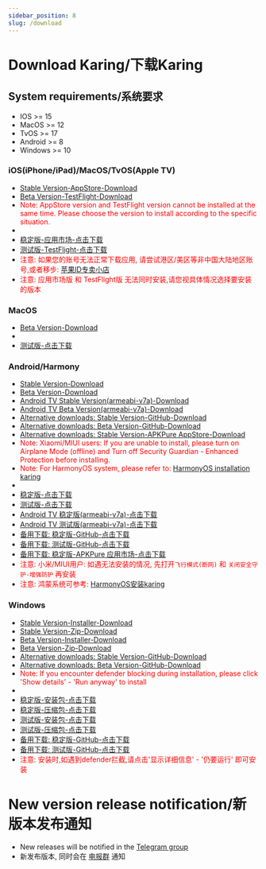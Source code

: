 ```yaml
---
sidebar_position: 8
slug: /download
---
```


# Download Karing/下载Karing

## System requirements/系统要求
- IOS >= 15
- MacOS >= 12
- TvOS >= 17
- Android >= 8
- Windows >= 10

### iOS(iPhone/iPad)/MacOS/TvOS(Apple TV)
- [Stable Version-AppStore-Download](https://apps.apple.com/us/app/karing/id6472431552)
- [Beta Version-TestFlight-Download](https://testflight.apple.com/join/RLU59OsJ)
- <font color="red">Note: AppStore version and TestFlight version cannot be installed at the same time. Please choose the version to install according to the specific situation.</font>
-
- [稳定版-应用市场-点击下载](https://apps.apple.com/us/app/karing/id6472431552)
- [测试版-TestFlight-点击下载](https://testflight.apple.com/join/RLU59OsJ)
- <font color="red">注意: 如果您的账号无法正常下载应用, 请尝试港区/美区等非中国大陆地区账号,或者移步:  [苹果ID专卖小店](https://dot.karing.app/pi.html?r_c=xda)</font>
- <font color="red">注意: 应用市场版 和 TestFlight版 无法同时安装,请您视具体情况选择要安装的版本</font>

### MacOS
- [Beta Version-Download](https://dot.karing.app/client.html?tag=macos-beta)
-
- [测试版-点击下载](https://dot.karing.app/client.html?tag=macos-beta)

### Android/Harmony
- [Stable Version-Download](https://dot.karing.app/client.html?tag=android-stable)
- [Beta Version-Download](https://dot.karing.app/client.html?tag=android-beta)
- [Android TV Stable Version(armeabi-v7a)-Download](https://dot.karing.app/client.html?tag=android-armv7a-stable)
- [Android TV Beta Version(armeabi-v7a)-Download](https://dot.karing.app/client.html?tag=android-armv7a-beta)
- [Alternative downloads: Stable Version-GitHub-Download](https://github.com/KaringX/karing/releases/latest)
- [Alternative downloads: Beta Version-GitHub-Download](https://github.com/KaringX/karing/releases)
- [Alternative downloads: Stable Version-APKPure AppStore-Download](https://apkpure.com/p/com.nebula.karing)
- <font color="red">Note: Xiaomi/MIUI users: If you are unable to install, please turn on Airplane Mode (offline) and Turn off Security Guardian - Enhanced Protection before installing.</font>
- <font color="red">Note: For HarmonyOS system, please refer to: [HarmonyOS installation karing](/blog/case/harmonyos)</font>
-
- [稳定版-点击下载](https://dot.karing.app/client.html?tag=android-stable)
- [测试版-点击下载](https://dot.karing.app/client.html?tag=android-beta)
- [Android TV 稳定版(armeabi-v7a)-点击下载](https://dot.karing.app/client.html?tag=android-armv7a-stable)
- [Android TV 测试版(armeabi-v7a)-点击下载](https://dot.karing.app/client.html?tag=android-armv7a-beta)
- [备用下载: 稳定版-GitHub-点击下载](https://github.com/KaringX/karing/releases/latest)
- [备用下载: 测试版-GitHub-点击下载](https://github.com/KaringX/karing/releases)
- [备用下载: 稳定版-APKPure 应用市场-点击下载](https://apkpure.com/p/com.nebula.karing)
- <font color="red">注意: 小米/MIUI用户: 如遇无法安装的情况, 先打开`飞行模式(断网)` 和 `关闭安全守护-增强防护` 再安装</font>
- <font color="red">注意: 鸿蒙系统可参考: [HarmonyOS安装karing](/blog/case/harmonyos)</font>

### Windows
- [Stable Version-Installer-Download](https://dot.karing.app/client.html?tag=windows-installer-stable)
- [Stable Version-Zip-Download](https://dot.karing.app/client.html?tag=windows-zip-stable)
- [Beta Version-Installer-Download](https://dot.karing.app/client.html?tag=windows-installer-beta)
- [Beta Version-Zip-Download](https://dot.karing.app/client.html?tag=windows-zip-beta)
- [Alternative downloads: Stable Version-GitHub-Download](https://github.com/KaringX/karing/releases/latest)
- [Alternative downloads: Beta Version-GitHub-Download](https://github.com/KaringX/karing/releases)
- <font color="red">Note: If you encounter defender blocking during installation, please click 'Show details' - 'Run anyway' to install</font>
-
- [稳定版-安装包-点击下载](https://dot.karing.app/client.html?tag=windows-installer-stable)
- [稳定版-压缩包-点击下载](https://dot.karing.app/client.html?tag=windows-zip-stable)
- [测试版-安装包-点击下载](https://dot.karing.app/client.html?tag=windows-installer-beta)
- [测试版-压缩包-点击下载](https://dot.karing.app/client.html?tag=windows-zip-beta)
- [备用下载: 稳定版-GitHub-点击下载](https://github.com/KaringX/karing/releases/latest)
- [备用下载: 测试版-GitHub-点击下载](https://github.com/KaringX/karing/releases)
- <font color="red">注意: 安装时,如遇到defender拦截,请点击'显示详细信息' - '仍要运行' 即可安装</font>


# New version release notification/新版本发布通知
- New releases will be notified in the [Telegram group](https://t.me/KaringApp)
- 新发布版本, 同时会在 [电报群](https://t.me/KaringApp) 通知





